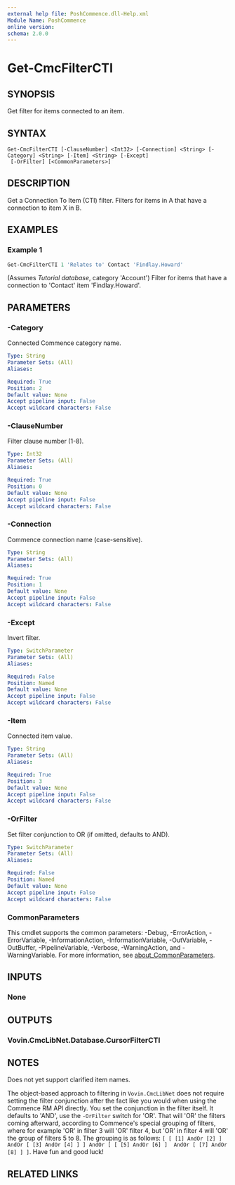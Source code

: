```yaml
---
external help file: PoshCommence.dll-Help.xml
Module Name: PoshCommence
online version:
schema: 2.0.0
---
```


# Get-CmcFilterCTI

## SYNOPSIS
Get filter for items connected to an item.

## SYNTAX

```
Get-CmcFilterCTI [-ClauseNumber] <Int32> [-Connection] <String> [-Category] <String> [-Item] <String> [-Except]
 [-OrFilter] [<CommonParameters>]
```

## DESCRIPTION
Get a Connection To Item (CTI) filter. Filters for items in A that have a connection to item X in B.

## EXAMPLES

### Example 1
```powershell
Get-CmcFilterCTI 1 'Relates to' Contact 'Findlay.Howard'
```

(Assumes _Tutorial database_, category 'Account') Filter for items that have a connection to 'Contact' item 'Findlay.Howard'.

## PARAMETERS

### -Category
Connected Commence category name.

```yaml
Type: String
Parameter Sets: (All)
Aliases:

Required: True
Position: 2
Default value: None
Accept pipeline input: False
Accept wildcard characters: False
```

### -ClauseNumber
Filter clause number (1-8).

```yaml
Type: Int32
Parameter Sets: (All)
Aliases:

Required: True
Position: 0
Default value: None
Accept pipeline input: False
Accept wildcard characters: False
```

### -Connection
Commence connection name (case-sensitive).

```yaml
Type: String
Parameter Sets: (All)
Aliases:

Required: True
Position: 1
Default value: None
Accept pipeline input: False
Accept wildcard characters: False
```

### -Except
Invert filter.

```yaml
Type: SwitchParameter
Parameter Sets: (All)
Aliases:

Required: False
Position: Named
Default value: None
Accept pipeline input: False
Accept wildcard characters: False
```

### -Item
Connected item value.

```yaml
Type: String
Parameter Sets: (All)
Aliases:

Required: True
Position: 3
Default value: None
Accept pipeline input: False
Accept wildcard characters: False
```

### -OrFilter
Set filter conjunction to OR (if omitted, defaults to AND).

```yaml
Type: SwitchParameter
Parameter Sets: (All)
Aliases:

Required: False
Position: Named
Default value: None
Accept pipeline input: False
Accept wildcard characters: False
```

### CommonParameters
This cmdlet supports the common parameters: -Debug, -ErrorAction, -ErrorVariable, -InformationAction, -InformationVariable, -OutVariable, -OutBuffer, -PipelineVariable, -Verbose, -WarningAction, and -WarningVariable. For more information, see [about_CommonParameters](http://go.microsoft.com/fwlink/?LinkID=113216).

## INPUTS

### None

## OUTPUTS

### Vovin.CmcLibNet.Database.CursorFilterCTI
## NOTES
Does not yet support clarified item names.

The object-based approach to filtering in `Vovin.CmcLibNet` does not require setting the filter conjunction after the fact like you would when using the Commence RM API directly. You set the conjunction in the filter itself. It defaults to 'AND', use the `-OrFilter` switch for 'OR'. That will 'OR' the filters coming afterward, according to Commence's special grouping of filters, where for example 'OR' in filter 3 will 'OR' filter 4, but 'OR' in filter 4 will 'OR' the group of filters 5 to 8. The grouping is as follows: `[ [ [1] AndOr [2] ] AndOr [ [3] AndOr [4] ] ] AndOr [ [ [5] AndOr [6] ]  AndOr [ [7] AndOr [8] ] ]`. Have fun and good luck!
## RELATED LINKS
